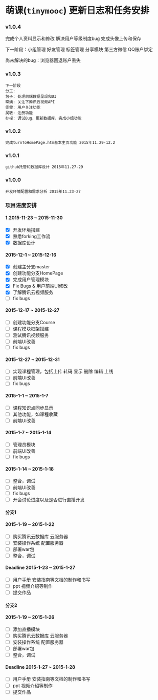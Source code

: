 # 萌课(`tinymooc`) 更新日志和任务安排

### v1.0.4
   完成个人资料显示和修改
   解决用户等级制度bug
   完成头像上传和保存

   下一阶段：小组管理 好友管理 标签管理 分享模块
   第三方微信 QQ账户绑定

   尚未解决的bug：浏览器回退账户丢失

### v1.0.3
    下一阶段
    分工: 
    包子: 处理前端数据呈现和UI
    琛姨: 关注下腾讯云视频API
    佳雯: 用户关注功能
    吴敏: 注册功能
    柠檬: 调试Bug，更新数据库，完成小组功能
    
### v1.0.2
    完成turnToHomePage.htm基本主页功能 2015年11.29-12.2

### v1.0.1
	github托管和数据库设计 2015年11.27-29

### v1.0.0
	开发环境配置和需求分析 2015年11.23-27

### 项目进度安排

#### 1.2015-11-23 ~ 2015-11-30

* [x] 开发环境搭建
* [x] 熟悉forking工作流
* [x] 数据库设计

#### 2015-12-1 ~ 2015-12-16

* [x] 创建主分支master
* [x] 创建功能分支HomePage
* [x] 完成用户管理模块
* [x] Fix Bugs & 用户前端UI修改
* [x] 了解腾讯云视频服务
* [ ] fix bugs

#### 2015-12-17 ~ 2015-12-27

* [ ] 创建功能分支Course
* [ ] 课程模块框架搭建
* [ ] 测试腾讯视频服务
* [ ] 前端UI改善
* [ ] fix bugs

#### 2015-12-27 ~ 2015-12-31

* [ ] 实现课程管理，包括上传 转码 显示 删除 编辑 上线
* [ ] 前端UI改善
* [ ] fix bugs

#### 2015-1-1 ~ 2015-1-7

* [ ] 课程知识点同步显示
* [ ] 其他功能，如课程收藏
* [ ] 前端UI改善

#### 2015-1-7 ~ 2015-1-14

* [ ] 管理员模块
* [ ] 前端UI改善
* [ ] fix bugs

#### 2015-1-14 ~ 2015-1-18

* [ ] 整合，调试
* [ ] 前端UI改善
* [ ] fix bugs
* [ ] 开会讨论进度以及是否进行直播开发

#### 分支1
#### 2015-1-19 ~ 2015-1-22
* [ ] 购买腾讯云数据库 云服务器
* [ ] 安装操作系统 配置服务器
* [ ] 部署war包
* [ ] 整合，调试

#### Deadline 2015-1-23 ~ 2015-1-27
* [ ] 用户手册 安装指南等文档的制作和书写
* [ ] ppt 视频介绍等制作
* [ ] 提交作品

#### 分支2
#### 2015-1-19 ~ 2015-1-26
* [ ] 添加直播模块
* [ ] 购买腾讯云数据库 云服务器
* [ ] 安装操作系统 配置服务器
* [ ] 部署war包
* [ ] 整合，调试

#### Deadline 2015-1-27 ~ 2015-1-28
* [ ] 用户手册 安装指南等文档的制作和书写
* [ ] ppt 视频介绍等制作
* [ ] 提交作品
